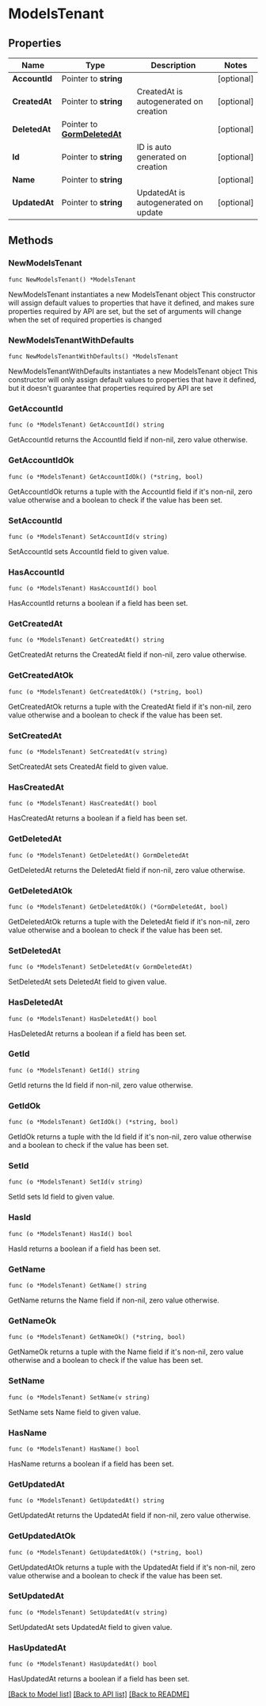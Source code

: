 # ModelsTenant

## Properties

Name | Type | Description | Notes
------------ | ------------- | ------------- | -------------
**AccountId** | Pointer to **string** |  | [optional] 
**CreatedAt** | Pointer to **string** | CreatedAt is autogenerated on creation | [optional] 
**DeletedAt** | Pointer to [**GormDeletedAt**](GormDeletedAt.md) |  | [optional] 
**Id** | Pointer to **string** | ID is auto generated on creation | [optional] 
**Name** | Pointer to **string** |  | [optional] 
**UpdatedAt** | Pointer to **string** | UpdatedAt is autogenerated on update | [optional] 

## Methods

### NewModelsTenant

`func NewModelsTenant() *ModelsTenant`

NewModelsTenant instantiates a new ModelsTenant object
This constructor will assign default values to properties that have it defined,
and makes sure properties required by API are set, but the set of arguments
will change when the set of required properties is changed

### NewModelsTenantWithDefaults

`func NewModelsTenantWithDefaults() *ModelsTenant`

NewModelsTenantWithDefaults instantiates a new ModelsTenant object
This constructor will only assign default values to properties that have it defined,
but it doesn't guarantee that properties required by API are set

### GetAccountId

`func (o *ModelsTenant) GetAccountId() string`

GetAccountId returns the AccountId field if non-nil, zero value otherwise.

### GetAccountIdOk

`func (o *ModelsTenant) GetAccountIdOk() (*string, bool)`

GetAccountIdOk returns a tuple with the AccountId field if it's non-nil, zero value otherwise
and a boolean to check if the value has been set.

### SetAccountId

`func (o *ModelsTenant) SetAccountId(v string)`

SetAccountId sets AccountId field to given value.

### HasAccountId

`func (o *ModelsTenant) HasAccountId() bool`

HasAccountId returns a boolean if a field has been set.

### GetCreatedAt

`func (o *ModelsTenant) GetCreatedAt() string`

GetCreatedAt returns the CreatedAt field if non-nil, zero value otherwise.

### GetCreatedAtOk

`func (o *ModelsTenant) GetCreatedAtOk() (*string, bool)`

GetCreatedAtOk returns a tuple with the CreatedAt field if it's non-nil, zero value otherwise
and a boolean to check if the value has been set.

### SetCreatedAt

`func (o *ModelsTenant) SetCreatedAt(v string)`

SetCreatedAt sets CreatedAt field to given value.

### HasCreatedAt

`func (o *ModelsTenant) HasCreatedAt() bool`

HasCreatedAt returns a boolean if a field has been set.

### GetDeletedAt

`func (o *ModelsTenant) GetDeletedAt() GormDeletedAt`

GetDeletedAt returns the DeletedAt field if non-nil, zero value otherwise.

### GetDeletedAtOk

`func (o *ModelsTenant) GetDeletedAtOk() (*GormDeletedAt, bool)`

GetDeletedAtOk returns a tuple with the DeletedAt field if it's non-nil, zero value otherwise
and a boolean to check if the value has been set.

### SetDeletedAt

`func (o *ModelsTenant) SetDeletedAt(v GormDeletedAt)`

SetDeletedAt sets DeletedAt field to given value.

### HasDeletedAt

`func (o *ModelsTenant) HasDeletedAt() bool`

HasDeletedAt returns a boolean if a field has been set.

### GetId

`func (o *ModelsTenant) GetId() string`

GetId returns the Id field if non-nil, zero value otherwise.

### GetIdOk

`func (o *ModelsTenant) GetIdOk() (*string, bool)`

GetIdOk returns a tuple with the Id field if it's non-nil, zero value otherwise
and a boolean to check if the value has been set.

### SetId

`func (o *ModelsTenant) SetId(v string)`

SetId sets Id field to given value.

### HasId

`func (o *ModelsTenant) HasId() bool`

HasId returns a boolean if a field has been set.

### GetName

`func (o *ModelsTenant) GetName() string`

GetName returns the Name field if non-nil, zero value otherwise.

### GetNameOk

`func (o *ModelsTenant) GetNameOk() (*string, bool)`

GetNameOk returns a tuple with the Name field if it's non-nil, zero value otherwise
and a boolean to check if the value has been set.

### SetName

`func (o *ModelsTenant) SetName(v string)`

SetName sets Name field to given value.

### HasName

`func (o *ModelsTenant) HasName() bool`

HasName returns a boolean if a field has been set.

### GetUpdatedAt

`func (o *ModelsTenant) GetUpdatedAt() string`

GetUpdatedAt returns the UpdatedAt field if non-nil, zero value otherwise.

### GetUpdatedAtOk

`func (o *ModelsTenant) GetUpdatedAtOk() (*string, bool)`

GetUpdatedAtOk returns a tuple with the UpdatedAt field if it's non-nil, zero value otherwise
and a boolean to check if the value has been set.

### SetUpdatedAt

`func (o *ModelsTenant) SetUpdatedAt(v string)`

SetUpdatedAt sets UpdatedAt field to given value.

### HasUpdatedAt

`func (o *ModelsTenant) HasUpdatedAt() bool`

HasUpdatedAt returns a boolean if a field has been set.


[[Back to Model list]](../README.md#documentation-for-models) [[Back to API list]](../README.md#documentation-for-api-endpoints) [[Back to README]](../README.md)


